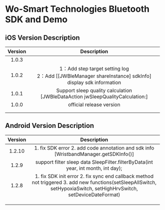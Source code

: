 # Wo-Smart Technologies Bluetooth SDK and Demo 



## iOS  Version Description

| Version |                         Description                          |
| :-----: | :----------------------------------------------------------: |
|  1.0.3  |                                                              |
|  1.0.2  | 1：Add step target setting log  <br />2：Add [[JWBleManager shareInstance] sdkInfo] display sdk information |
|  1.0.1  | Support sleep quality calculation<br />[JWBleDataAction jwSleepQualityCalculation:] |
|  1.0.0  |                   official release version                   |
|         |                                                              |
|         |                                                              |



## Android  Version Description

| Version |                         Description                          |
| :-----: | :----------------------------------------------------------: |
| 1.2.10  |     1. fix SDK error 2. add code annotation and sdk info [WristbandManager.getSDKInfo()]    |
|  1.2.9  | support filter sleep data SleepFilter.filterByData(int year, int month, int day); |
|  1.2.8  | 1. fix SDK init error 2. fix sync end callback method not triggered 3. add new functions(setSleepAllSwitch, setHypoxiaSwitch, setHighHrvSwitch, setDeviceDateFormat) |
|         |                                                              |
|         |                                                              |
|         |                                                              |
